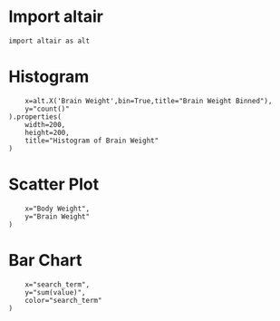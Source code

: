# Import altair
``` import altair as alt ```


# Histogram

``` alt.Chart(df).mark_bar().encode(
    x=alt.X('Brain Weight',bin=True,title="Brain Weight Binned"),
    y="count()"
).properties(
    width=200,
    height=200,
    title="Histogram of Brain Weight"
)
```

# Scatter Plot

``` scatter = alt.Chart(df).mark_circle().encode(
    x="Body Weight",
    y="Brain Weight"
)
```

# Bar Chart

``` trends_bar=alt.Chart(trends).mark_bar().encode(
    x="search_term",
    y="sum(value)",
    color="search_term"
)
```
